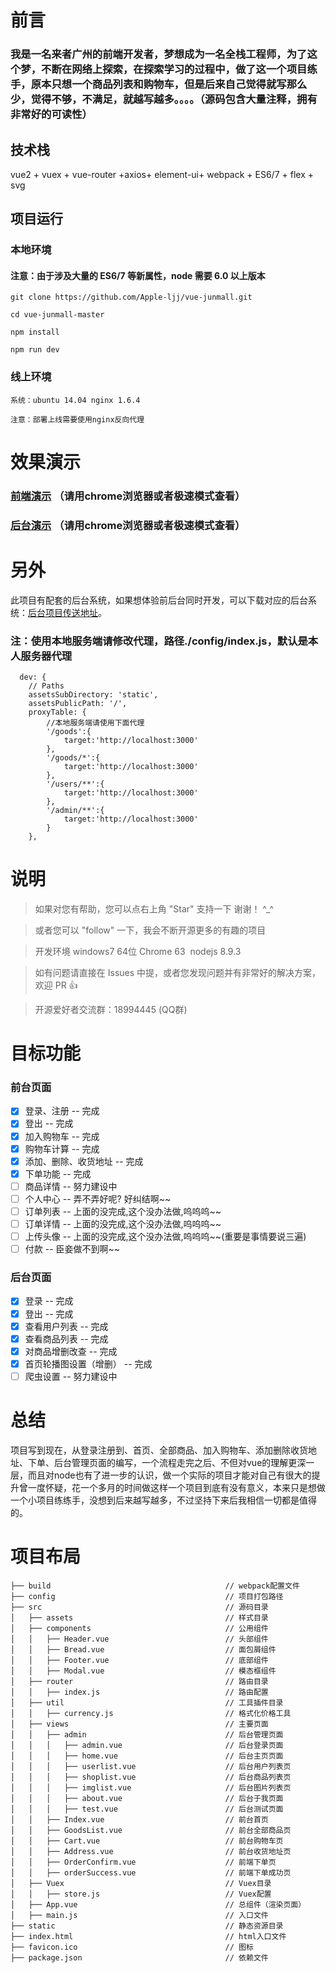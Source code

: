 # 前言

### 我是一名来者广州的前端开发者，梦想成为一名全栈工程师，为了这个梦，不断在网络上探索，在探索学习的过程中，做了这一个项目练手，原本只想一个商品列表和购物车，但是后来自己觉得就写那么少，觉得不够，不满足，就越写越多。。。。（源码包含大量注释，拥有非常好的可读性）

## 技术栈

vue2 + vuex + vue-router +axios+ element-ui+ webpack + ES6/7 + flex + svg

## 项目运行

### 本地环境

#### 注意：由于涉及大量的 ES6/7 等新属性，node 需要 6.0 以上版本 

```
git clone https://github.com/Apple-ljj/vue-junmall.git

cd vue-junmall-master

npm install

npm run dev
```
### 线上环境

```
系统：ubuntu 14.04 nginx 1.6.4

注意：部署上线需要使用nginx反向代理
```

# 效果演示

### [前端演示](http://120.78.185.163/junmall/#/) （请用chrome浏览器或者极速模式查看）
### [后台演示](http://120.78.185.163/junmall/#/admin) （请用chrome浏览器或者极速模式查看）


# 另外

此项目有配套的后台系统，如果想体验前后台同时开发，可以下载对应的后台系统：[后台项目传送地址](https://github.com/Apple-ljj/node-junmall.git)。
### 注：使用本地服务端请修改代理，路径./config/index.js，默认是本人服务器代理

```
  dev: {
    // Paths
    assetsSubDirectory: 'static',
    assetsPublicPath: '/',
    proxyTable: {
        //本地服务端请使用下面代理
        '/goods':{
            target:'http://localhost:3000'
        },
        '/goods/*':{
            target:'http://localhost:3000'
        },
        '/users/**':{
            target:'http://localhost:3000'
        },
        '/admin/**':{
            target:'http://localhost:3000'
        }
    },

```

# 说明

>  如果对您有帮助，您可以点右上角 "Star" 支持一下 谢谢！ ^_^

>  或者您可以 "follow" 一下，我会不断开源更多的有趣的项目

>  开发环境 windows7 64位  Chrome 63  nodejs 8.9.3

>  如有问题请直接在 Issues 中提，或者您发现问题并有非常好的解决方案，欢迎 PR 👍

>  开源爱好者交流群：18994445 (QQ群)

# 目标功能
### 前台页面
- [x] 登录、注册 -- 完成
- [x] 登出 -- 完成
- [x] 加入购物车 -- 完成
- [x] 购物车计算 -- 完成
- [x] 添加、删除、收货地址 -- 完成
- [x] 下单功能 -- 完成
- [ ] 商品详情 -- 努力建设中
- [ ] 个人中心 -- 弄不弄好呢? 好纠结啊~~
- [ ] 订单列表 -- 上面的没完成,这个没办法做,呜呜呜~~
- [ ] 订单详情 -- 上面的没完成,这个没办法做,呜呜呜~~
- [ ] 上传头像 -- 上面的没完成,这个没办法做,呜呜呜~~(重要是事情要说三遍)
- [ ] 付款 -- 臣妾做不到啊~~
### 后台页面
- [x] 登录 -- 完成
- [x] 登出 -- 完成
- [x] 查看用户列表 -- 完成
- [x] 查看商品列表 -- 完成
- [x] 对商品增删改查 -- 完成
- [x] 首页轮播图设置（增删） -- 完成
- [ ] 爬虫设置 -- 努力建设中

# 总结

项目写到现在，从登录注册到、首页、全部商品、加入购物车、添加删除收货地址、下单、后台管理页面的编写，一个流程走完之后、不但对vue的理解更深一层，而且对node也有了进一步的认识，做一个实际的项目才能对自己有很大的提升曾一度怀疑，花一个多月的时间做这样一个项目到底有没有意义，本来只是想做一个小项目练练手，没想到后来越写越多，不过坚持下来后我相信一切都是值得的。

# 项目布局

```
├── build                                       // webpack配置文件
├── config                                      // 项目打包路径
├── src                                         // 源码目录
│   ├── assets                                  // 样式目录
│   ├── components                              // 公用组件
│   │   ├── Header.vue                          // 头部组件
│   │   ├── Bread.vue                           // 面包屑组件
│   │   ├── Footer.vue                          // 底部组件
│   │   ├── Modal.vue                           // 模态框组件
│   ├── router                                  // 路由目录
│   │   ├── index.js                            // 路由配置
│   ├── util                                    // 工具插件目录
│   │   ├── currency.js                         // 格式化价格工具
│   ├── views                                   // 主要页面
│   │   ├── admin                               // 后台管理页面
│   │   │   ├── admin.vue                       // 后台登录页面
│   │   │   ├── home.vue                        // 后台主页页面
│   │   │   ├── userlist.vue                    // 后台用户列表页
│   │   │   ├── shoplist.vue                    // 后台商品列表页
│   │   │   ├── imglist.vue                     // 后台图片列表页
│   │   │   ├── about.vue                       // 后台于我页面
│   │   │   ├── test.vue                        // 后台测试页面
│   │   ├── Index.vue                           // 前台首页
│   │   ├── GoodsList.vue                       // 前台全部商品页
│   │   ├── Cart.vue                            // 前台购物车页
│   │   ├── Address.vue                         // 前台收货地址页
│   │   ├── OrderConfirm.vue                    // 前端下单页
│   │   ├── orderSuccess.vue                    // 前端下单成功页
│   ├── Vuex                                    // Vuex目录
│   │   ├── store.js                            // Vuex配置
│   ├── App.vue                                 // 总组件（渲染页面）
│   ├── main.js                                 // 入口文件
├── static                                      // 静态资源目录
├── index.html                                  // html入口文件
├── favicon.ico                                 // 图标
├── package.json                                // 依赖文件
```
